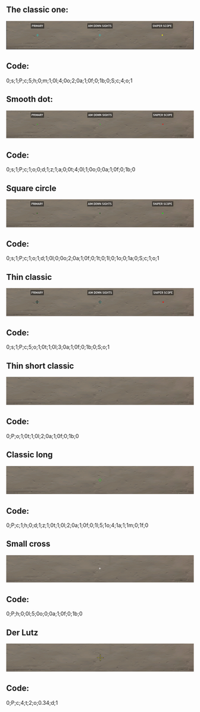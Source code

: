 ## The classic one:
![alt text](https://github.com/Eliesmbr/val-crosshair/blob/main/pictures/1.PNG?raw=true)
## Code:
0;s;1;P;c;5;h;0;m;1;0l;4;0o;2;0a;1;0f;0;1b;0;S;c;4;o;1

## Smooth dot:
![alt text](https://github.com/Eliesmbr/val-crosshair/blob/main/pictures/2.PNG?raw=true)
## Code:
0;s;1;P;c;1;o;0;d;1;z;1;a;0;0t;4;0l;1;0o;0;0a;1;0f;0;1b;0

## Square circle
![alt text](https://github.com/Eliesmbr/val-crosshair/blob/main/pictures/3.PNG?raw=true)
## Code:
0;s;1;P;c;1;o;1;d;1;0l;0;0o;2;0a;1;0f;0;1t;0;1l;0;1o;0;1a;0;S;c;1;o;1

## Thin classic
![alt text](https://github.com/Eliesmbr/val-crosshair/blob/main/pictures/4.PNG?raw=true)
## Code:
0;s;1;P;c;5;o;1;0t;1;0l;3;0a;1;0f;0;1b;0;S;o;1

## Thin short classic
![alt text](https://github.com/Eliesmbr/val-crosshair/blob/main/pictures/5.PNG?raw=true)
## Code:
0;P;o;1;0t;1;0l;2;0a;1;0f;0;1b;0

## Classic long
![alt text](https://github.com/Eliesmbr/val-crosshair/blob/main/pictures/6.PNG?raw=true)
## Code:
0;P;c;1;h;0;d;1;z;1;0t;1;0l;2;0a;1;0f;0;1l;5;1o;4;1a;1;1m;0;1f;0

## Small cross
![alt text](https://github.com/Eliesmbr/val-crosshair/blob/main/pictures/7.PNG?raw=true)
## Code:
0;P;h;0;0l;5;0o;0;0a;1;0f;0;1b;0

## Der Lutz
![alt text](https://github.com/Eliesmbr/val-crosshair/blob/main/pictures/8.PNG?raw=true)
## Code:
0;P;c;4;t;2;o;0.34;d;1